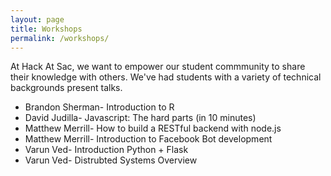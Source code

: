 ```yaml
---
layout: page
title: Workshops
permalink: /workshops/
---
```


At Hack At Sac, we want to empower our student commmunity to share their knowledge with others. We've had students with a variety of technical backgrounds present talks.

* Brandon Sherman- Introduction to R
* David Judilla- Javascript: The hard parts (in 10 minutes)
* Matthew Merrill- How to build a RESTful backend with node.js
* Matthew Merrill- Introduction to Facebook Bot development
* Varun Ved- Introduction Python + Flask
* Varun Ved- Distrubted Systems Overview

